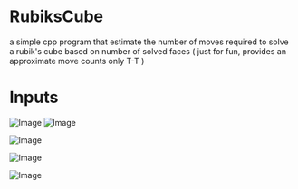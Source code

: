 # RubiksCube

a simple cpp program that estimate the number of moves required to solve a rubik's cube based on number of solved faces ( just for fun, provides an approximate move counts only T-T )

# Inputs

![Image](https://github.com/user-attachments/assets/b3565608-19b6-482b-8256-d487d64cbdf1)       ![Image](https://github.com/user-attachments/assets/647df01a-0fbf-43a9-bdfb-7607614b1379)

![Image](https://github.com/user-attachments/assets/0fbe8415-bd60-4efe-9bdd-b9624161882f)  

![Image](https://github.com/user-attachments/assets/fe4f16fd-c379-4364-b905-e85b6a2966b3)  

![Image](https://github.com/user-attachments/assets/8e22f576-2c5f-47b6-99ab-4cadcefc175f)


